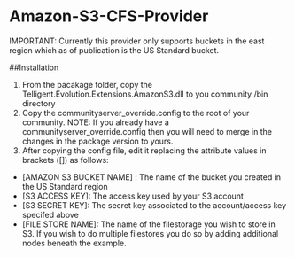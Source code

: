 # Amazon-S3-CFS-Provider

IMPORTANT:  Currently this provider only supports buckets in the east region which as of publication is the US Standard bucket.

##Installation
1. From the pacakage folder, copy the Telligent.Evolution.Extensions.AmazonS3.dll to you community /bin directory
2. Copy the communityserver_override.config to the root of your community. NOTE: If you already have a communityserver_override.config then you will need to merge in the changes in the package version to yours.
3. After copying the config file, edit it replacing the attribute values in brackets ([]) as follows:

- [AMAZON S3 BUCKET NAME] : The name of the bucket you created in the US Standard region
- [S3 ACCESS KEY]: The access key used by your S3 account
- [S3 SECRET KEY]: The secret key associated to the account/access key specifed above
- [FILE STORE NAME]:  The name of the filestorage you wish to store in S3.  If you wish to do multiple filestores you do so by adding additional <fileStore /> nodes beneath the example.   
